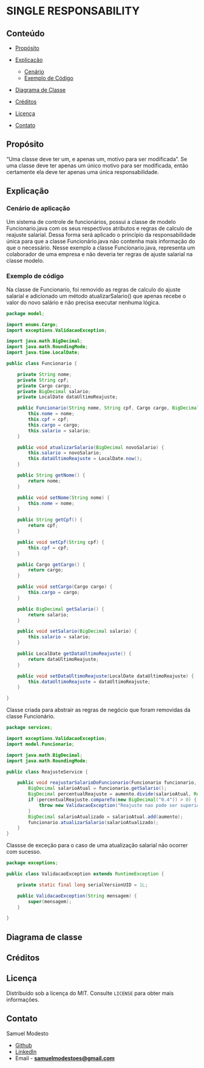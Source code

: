 <br />
<p >
  <h1> SINGLE RESPONSABILITY</h1>
</p>


<!-- TABLE OF CONTENTS -->

## Conteúdo

- [Propósito](#Propósito)
- [Explicação](#Explicação)
  - [Cenário](#Cenário-De-Aplicação)
  - [Exemplo de Código](#Exemplo-de-código)
- [Diagrama de Classe](#Diagrama-de-Classe)

- [Créditos](#Créditos)
- [Licença](#Licença)
- [Contato](#Contato)

## Propósito
“Uma classe deve ter um, e apenas um, motivo para ser modificada”.
Se uma classe deve ter apenas um único motivo para ser modificada, então certamente ela deve ter apenas uma única responsabilidade.

## Explicação
### Cenário de aplicação
Um sistema de controle de funcionários, possui a classe de modelo Funcionario.java com os seus respectivos atributos  e regras de calculo de reajuste salarial. Dessa forma será aplicado o princípio da responsabilidade única para que a classe Funcionário.java não contenha mais informação do que o necessário. Nesse exemplo a classe Funcionario.java, representa um colaborador de uma empresa e não deveria ter regras de ajuste salarial na classe modelo.

### Exemplo de código
Na classe de Funcionario, foi removido as regras de calculo do ajuste salarial e adicionado um método atualizarSalario() que apenas recebe o valor do novo salário e  não precisa executar nenhuma lógica.
```java 
package model;

import enums.Cargo;
import exceptions.ValidacaoException;

import java.math.BigDecimal;
import java.math.RoundingMode;
import java.time.LocalDate;

public class Funcionario {

    private String nome;
    private String cpf;
    private Cargo cargo;
    private BigDecimal salario;
    private LocalDate dataUltimoReajuste;

    public Funcionario(String nome, String cpf, Cargo cargo, BigDecimal salario) {
        this.nome = nome;
        this.cpf = cpf;
        this.cargo = cargo;
        this.salario = salario;
    }

    public void atualizarSalario(BigDecimal novoSalario) {
        this.salario = novoSalario;
        this.dataUltimoReajuste = LocalDate.now();
    }

    public String getNome() {
        return nome;
    }

    public void setNome(String nome) {
        this.nome = nome;
    }

    public String getCpf() {
        return cpf;
    }

    public void setCpf(String cpf) {
        this.cpf = cpf;
    }

    public Cargo getCargo() {
        return cargo;
    }

    public void setCargo(Cargo cargo) {
        this.cargo = cargo;
    }

    public BigDecimal getSalario() {
        return salario;
    }

    public void setSalario(BigDecimal salario) {
        this.salario = salario;
    }

    public LocalDate getDataUltimoReajuste() {
        return dataUltimoReajuste;
    }

    public void setDataUltimoReajuste(LocalDate dataUltimoReajuste) {
        this.dataUltimoReajuste = dataUltimoReajuste;
    }

}

```

Classe criada para abstrair as regras de negócio que foram removidas da classe Funcionário.
```java 
package services;

import exceptions.ValidacaoException;
import model.Funcionario;

import java.math.BigDecimal;
import java.math.RoundingMode;

public class ReajusteService {

    public void reajustarSalarioDoFuncionario(Funcionario funcionario, BigDecimal aumento){
        BigDecimal salarioAtual = funcionario.getSalario();
        BigDecimal percentualReajuste = aumento.divide(salarioAtual, RoundingMode.HALF_UP);
        if (percentualReajuste.compareTo(new BigDecimal("0.4")) > 0) {
            throw new ValidacaoException("Reajuste nao pode ser superior a 40% do salario!");
        }
        BigDecimal salarioAtualizado = salarioAtual.add(aumento);
        funcionario.atualizarSalario(salarioAtualizado);
    }
}

```

Classse de exceção para o caso de uma atualização salarial não ocorrer com sucesso.
```java 
package exceptions;

public class ValidacaoException extends RuntimeException {

    private static final long serialVersionUID = 1L;

    public ValidacaoException(String mensagem) {
        super(mensagem);
    }

}
```

<!-- ```java 

``` -->
## Diagrama de classe

<!-- <p align="center">
  <a href="https://github.com/SamuelModesto">
      <img alt="Minerva" src="https://github.com/SamuelModesto/Imagens/blob/master/Imagens%20Minerva/strategy.png" />
  </a>
</p> -->

## Créditos

## Licença

Distribuído sob a licença do MIT. Consulte `LICENSE` para obter mais informações.

## Contato
Samuel Modesto 
- [Github](https://github.com/SamuelModesto) 
- [LinkedIn](https://www.linkedin.com/in/samuelmodesto)
- Email - **samuelmodestoes@gmail.com**
